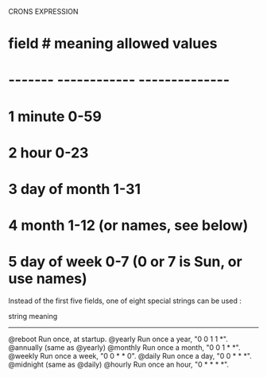 ﻿CRONS EXPRESSION

# field #   meaning        allowed values
# -------   ------------   --------------
#    1      minute         0-59
#    2      hour           0-23
#    3      day of month   1-31
#    4      month          1-12 (or names, see below)
#    5      day of week    0-7 (0 or 7 is Sun, or use names)
Instead of the first five fields, one of eight special strings can be used :

string         meaning
------         -------
@reboot        Run once, at startup.
@yearly        Run once a year, "0 0 1 1 *".
@annually      (same as @yearly)
@monthly       Run once a month, "0 0 1 * *".
@weekly        Run once a week, "0 0 * * 0".
@daily         Run once a day, "0 0 * * *".
@midnight      (same as @daily)
@hourly        Run once an hour, "0 * * * *".